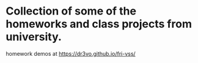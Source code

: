 # Collection of some of the homeworks and class projects from university.

homework demos at https://dr3vo.github.io/fri-vss/
